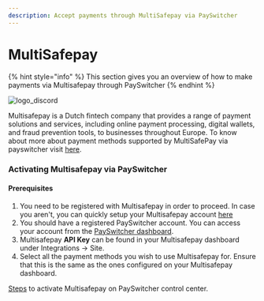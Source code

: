 ```yaml
---
description: Accept payments through MultiSafepay via PaySwitcher
---
```


# MultiSafepay

{% hint style="info" %}
This section gives you an overview of how to make payments via Multisafepay through PaySwitcher
{% endhint %}

![logo\_discord](https://payswitcher.com/icons/homePageIcons/logos/multisafepayLogo.svg)

Multisafepay is a Dutch fintech company that provides a range of payment solutions and services, including online payment processing, digital wallets, and fraud prevention tools, to businesses throughout Europe. To know about more about payment methods supported by MultiSafePay via payswitcher visit [here](https://payswitcher.com/pm-list).

### Activating Multisafepay via PaySwitcher

#### Prerequisites

1. You need to be registered with Multisafepay in order to proceed. In case you aren't, you can quickly setup your Multisafepay account [here](https://www.multisafepay.com/)
2. You should have a registered PaySwitcher account. You can access your account from the [PaySwitcher dashboard](https://app.payswitcher.com/register).
3. Multisafepay **API Key** can be found in your Multisafepay dashboard under Integrations -> Site.
4. Select all the payment methods you wish to use Multisafepay for. Ensure that this is the same as the ones configured on your Multisafepay dashboard.

[Steps](https://docs.payswitcher.com/payswitcher-cloud/connectors/activate-connector-on-payswitcher) to activate Multisafepay on PaySwitcher control center.
